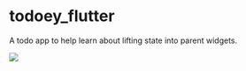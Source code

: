 # todoey_flutter

A todo app to help learn about lifting state into parent widgets.

![](https://i.imgur.com/jSTYGN6.gifv)
